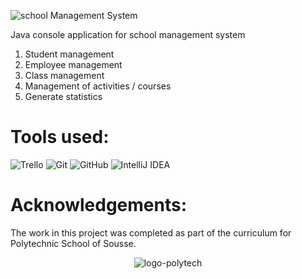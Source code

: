 ![school Management System](https://user-images.githubusercontent.com/61565955/133947449-ba0b8ed5-3a8e-4972-a54e-bc7f42df50e2.png)

Java console application for school management system

1) Student management
2) Employee management
3) Class management
4) Management of activities / courses
5) Generate statistics

# Tools used:
![Trello](https://img.shields.io/badge/Trello-%23026AA7.svg?style=for-the-badge&logo=Trello&logoColor=white)
![Git](https://img.shields.io/badge/git-%23F05033.svg?style=for-the-badge&logo=git&logoColor=white)
![GitHub](https://img.shields.io/badge/github-%23121011.svg?style=for-the-badge&logo=github&logoColor=white)
![IntelliJ IDEA](https://img.shields.io/badge/IntelliJIDEA-000000.svg?style=for-the-badge&logo=intellij-idea&logoColor=white)

# Acknowledgements:

The work in this project was completed as part of the curriculum for Polytechnic School of Sousse.

<p align="center">
  <img src="https://user-images.githubusercontent.com/61565955/133947540-cf5ff61b-8935-413b-b7ea-25289efe958e.png" alt="logo-polytech" style="max-width: 100%;">
</p>
